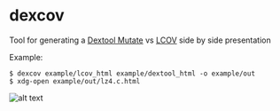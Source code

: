 # dexcov

Tool for generating a [Dextool Mutate](https://github.com/joakim-brannstrom/dextool/tree/master/plugin/mutate) vs [LCOV](https://github.com/linux-test-project/lcov) side by side presentation

Example:

```
$ dexcov example/lcov_html example/dextool_html -o example/out
$ xdg-open example/out/lz4.c.html
```

![alt text](https://i.imgur.com/T2Wfonx.png)
